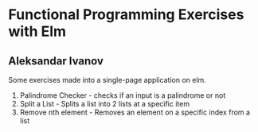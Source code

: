 # Functional Programming Exercises with Elm
## Aleksandar Ivanov
Some exercises made into a single-page application on elm.
1. Palindrome Checker - checks if an input is a palindrome or not
2. Split a List - Splits a list into 2 lists at a specific item
3. Remove nth element - Removes an element on a specific index from a list
